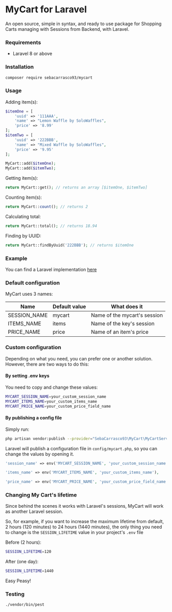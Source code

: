 # MyCart for Laravel

An open source, simple in syntax, and ready to use package for Shopping Carts managing with Sessions from Backend, with Laravel.

### Requirements

- Laravel 8 or above

### Installation

```bash
composer require sebacarrasco93/mycart
```

### Usage

Adding item(s):

```php
$itemOne = [
    'uuid' => '111AAA',
    'name' => "Lemon Waffle by SoloWaffles",
    'price' => '8.99'
];
$itemTwo = [
    'uuid' => '222BBB',
    'name' => "Mixed Waffle by SoloWaffles",
    'price' => '9.95'
];

MyCart::add($itemOne);
MyCart::add($itemTwo);
```

Getting item(s):

```php
return MyCart::get(); // returns an array [$itemOne, $itemTwo]
```

Counting item(s):

```php
return MyCart::count(); // returns 2
```

Calculating total:

```php
return MyCart::total(); // returns 18.94
```

Finding by UUID:

```php
return MyCart::findByUuid('222BBB'); // returns $itemOne
```

### Example

You can find a Laravel implementation [here](https://github.com/sebacarrasco93/example-mycart)

### Default configuration

MyCart uses 3 names:

| Name         | Default value | What does it                 |
|--------------|---------------|------------------------------|
| SESSION_NAME | mycart        | Name of the mycart's session |
| ITEMS_NAME   | items         | Name of the key's session    |
| PRICE_NAME   | price         | Name of an item's price      |

### Custom configuration

Depending on what you need, you can prefer one or another solution. However, there are two ways to do this:

#### By setting .env keys

You need to copy and change these values:

```bash
MYCART_SESSION_NAME=your_custom_session_name
MYCART_ITEMS_NAME=your_custom_items_name
MYCART_PRICE_NAME=your_custom_price_field_name
```

#### By publishing a config file

Simply run:

```bash
php artisan vendor:publish --provider="SebaCarrasco93\MyCart\MyCartServiceProvider"
```

Laravel will publish a configuration file in `config/mycart.php`, so you can change the values by opening it.
```php
'session_name' => env('MYCART_SESSION_NAME', 'your_custom_session_name'),

'items_name' => env('MYCART_ITEMS_NAME', 'your_custom_items_name'),

'price_name' => env('MYCART_PRICE_NAME', 'your_custom_price_field_name'),
```

### Changing My Cart's lifetime

Since behind the scenes it works with Laravel's sessions, MyCart will work as another Laravel session.

So, for example, if you want to increase the maximum lifetime from default, 2 hours (120 minutes) to 24 hours (1440 minutes), the only thing you need to change is the `SESSION_LIFETIME` value in your project's `.env` file

Before (2 hours):

```bash
SESSION_LIFETIME=120
```

After (one day):

```bash
SESSION_LIFETIME=1440
```

Easy Peasy!

### Testing

```bash
./vendor/bin/pest
```
